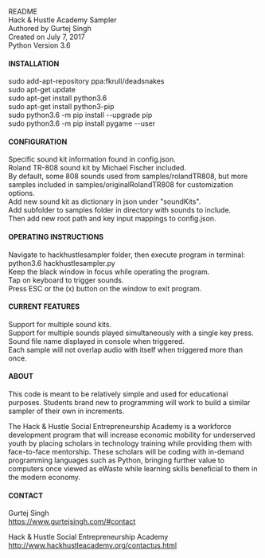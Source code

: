 README  
Hack & Hustle Academy Sampler  
Authored by Gurtej Singh  
Created on July 7, 2017  
Python Version 3.6  

#### INSTALLATION

sudo add-apt-repository ppa:fkrull/deadsnakes  
sudo apt-get update  
sudo apt-get install python3.6  
sudo apt-get install python3-pip  
sudo python3.6 -m pip install --upgrade pip  
sudo python3.6 -m pip install pygame --user  

#### CONFIGURATION

Specific sound kit information found in config.json.  
Roland TR-808 sound kit by Michael Fischer included.  
By default, some 808 sounds used from samples/rolandTR808, but more samples included in samples/originalRolandTR808 for customization options.  
Add new sound kit as dictionary in json under "soundKits".  
Add subfolder to samples folder in directory with sounds to include.  
Then add new root path and key input mappings to config.json.  

#### OPERATING INSTRUCTIONS

Navigate to hackhustlesampler folder, then execute program in terminal:  
python3.6 hackhustlesampler.py  
Keep the black window in focus while operating the program.  
Tap on keyboard to trigger sounds.  
Press ESC or the (x) button on the window to exit program.  

#### CURRENT FEATURES

Support for multiple sound kits.  
Support for multiple sounds played simultaneously with a single key press.  
Sound file name displayed in console when triggered.  
Each sample will not overlap audio with itself when triggered more than once.  

#### ABOUT

This code is meant to be relatively simple and used for educational purposes. Students brand new to programming will work to build a similar sampler of their own in increments.

The Hack & Hustle Social Entrepreneurship Academy is a workforce development program that will increase economic mobility for underserved youth by placing scholars in technology training while providing them with face-to-face mentorship. These scholars will be coding with in-demand programming languages such as Python, bringing further value to computers once viewed as eWaste while learning skills beneficial to them in the modern economy.

#### CONTACT

Gurtej Singh  
https://www.gurtejsingh.com/#contact

Hack & Hustle Social Entrepreneurship Academy
http://www.hackhustleacademy.org/contactus.html


